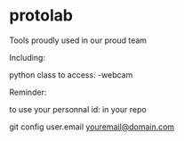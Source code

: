 # protolab

Tools proudly used in our proud team

Including:

python class to access:
-webcam



Reminder:

to use your personnal id: in your repo

git config user.email youremail@domain.com

